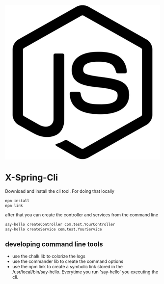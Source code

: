 ![X-Spring-Cli](./_media/nodejs.png)


# X-Spring-Cli

Download and install the cli tool.
For doing that locally 

```$bash
npm install
npm link
```
after that you can create the controller and services from the command line
```$bash
say-hello createController com.test.YourController
say-hello createService com.test.YourService
```


## developing command line tools
- use the chalk lib to colorize the logs
- use the commander lib to create the command options
- use the npm link to create a symbolic link stored in the /usr/local/bin/say-hello.
Everytime you run 'say-hello' you executing the cli.
